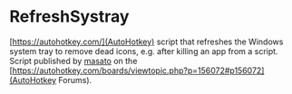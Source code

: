 # RefreshSystray

[https://autohotkey.com/](AutoHotkey) script that refreshes the Windows system tray to remove dead icons, e.g. after killing an app from a script. Script published by [masato](https://autohotkey.com/boards/memberlist.php?mode=viewprofile&u=64582) on the [https://autohotkey.com/boards/viewtopic.php?p=156072#p156072](AutoHotkey Forums).
